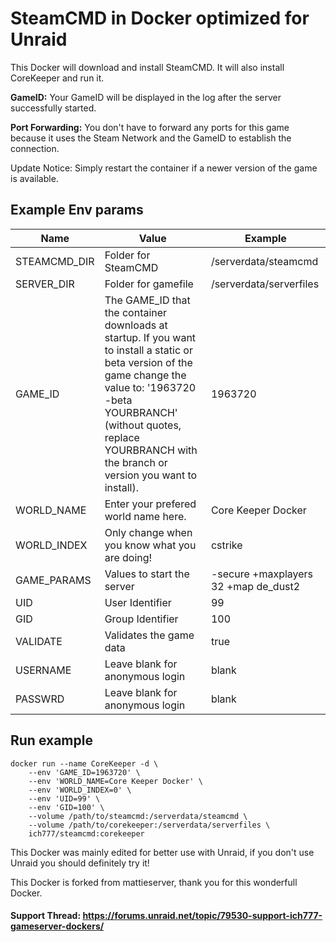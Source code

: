 # SteamCMD in Docker optimized for Unraid
This Docker will download and install SteamCMD. It will also install CoreKeeper and run it.

**GameID:** Your GameID will be displayed in the log after the server successfully started.

**Port Forwarding:** You don't have to forward any ports for this game because it uses the Steam Network and the GameID to establish the connection.

Update Notice: Simply restart the container if a newer version of the game is available.

## Example Env params
| Name | Value | Example |
| --- | --- | --- |
| STEAMCMD_DIR | Folder for SteamCMD | /serverdata/steamcmd |
| SERVER_DIR | Folder for gamefile | /serverdata/serverfiles |
| GAME_ID | The GAME_ID that the container downloads at startup. If you want to install a static or beta version of the game change the value to: '1963720 -beta YOURBRANCH' (without quotes, replace YOURBRANCH with the branch or version you want to install). | 1963720 |
| WORLD_NAME | Enter your prefered world name here. | Core Keeper Docker |
| WORLD_INDEX | Only change when you know what you are doing! | cstrike |
| GAME_PARAMS | Values to start the server | -secure +maxplayers 32 +map de_dust2 |
| UID | User Identifier | 99 |
| GID | Group Identifier | 100 |
| VALIDATE | Validates the game data | true |
| USERNAME | Leave blank for anonymous login | blank |
| PASSWRD | Leave blank for anonymous login | blank |

## Run example
```
docker run --name CoreKeeper -d \
	--env 'GAME_ID=1963720' \
	--env 'WORLD_NAME=Core Keeper Docker' \
	--env 'WORLD_INDEX=0' \
	--env 'UID=99' \
	--env 'GID=100' \
	--volume /path/to/steamcmd:/serverdata/steamcmd \
	--volume /path/to/corekeeper:/serverdata/serverfiles \
	ich777/steamcmd:corekeeper
```

This Docker was mainly edited for better use with Unraid, if you don't use Unraid you should definitely try it!

This Docker is forked from mattieserver, thank you for this wonderfull Docker.

#### Support Thread: https://forums.unraid.net/topic/79530-support-ich777-gameserver-dockers/